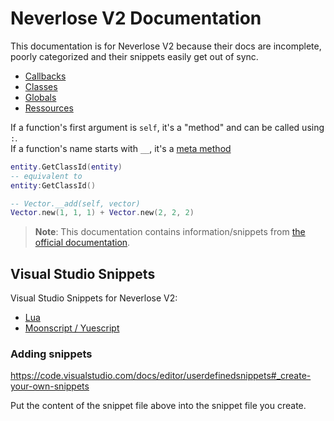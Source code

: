 
# Neverlose V2 Documentation

This documentation is for Neverlose V2 because their docs are incomplete, poorly categorized and their snippets easily get out of sync.

- [Callbacks](callbacks.html)
- [Classes](classes.html)
- [Globals](globals.html)
- [Ressources](ressources.html)

If a function's first argument is `self`, it's a "method" and can be called using `:`.  
If a function's name starts with `__`, it's a [meta method](http://lua-users.org/wiki/MetamethodsTutorial)

```lua
entity.GetClassId(entity)
-- equivalent to
entity:GetClassId()

-- Vector.__add(self, vector)
Vector.new(1, 1, 1) + Vector.new(2, 2, 2)
```

> **Note**:
> This documentation contains information/snippets from [the official documentation](https://github.com/neverlosecc/api-documentation).


## Visual Studio Snippets

Visual Studio Snippets for Neverlose V2:

- [Lua](/csgo/neverlose/v2/snippets.lua.json)
- [Moonscript / Yuescript](/csgo/neverlose/v2/snippets.moon.json)

### Adding snippets

https://code.visualstudio.com/docs/editor/userdefinedsnippets#_create-your-own-snippets

Put the content of the snippet file above into the snippet file you create.
